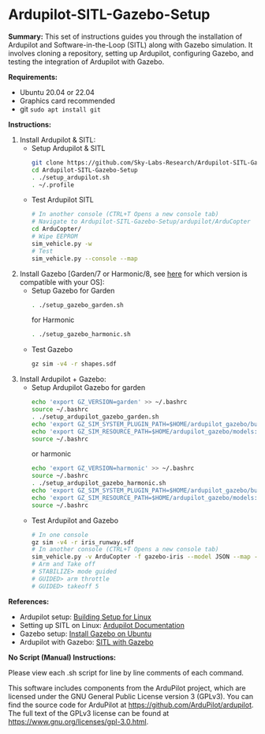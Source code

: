 # Ardupilot-SITL-Gazebo-Setup

**Summary:**
This set of instructions guides you through the installation of Ardupilot and Software-in-the-Loop (SITL) along with Gazebo simulation. It involves cloning a repository, setting up Ardupilot, configuring Gazebo, and testing the integration of Ardupilot with Gazebo.

**Requirements:**

- Ubuntu 20.04 or 22.04
- Graphics card recommended
- git `sudo apt install git`

**Instructions:**
1. Install Ardupilot & SITL:
   - Setup Ardupilot & SITL
      ```bash
      git clone https://github.com/Sky-Labs-Research/Ardupilot-SITL-Gazebo-Setup.git
      cd Ardupilot-SITL-Gazebo-Setup
      . ./setup_ardupilot.sh
      . ~/.profile 
      ```
   - Test Ardupilot SITL
      ```bash
      # In another console (CTRL+T Opens a new console tab)
      # Navigate to Ardupilot-SITL-Gazebo-Setup/ardupilot/ArduCopter
      cd ArduCopter/
      # Wipe EEPROM
      sim_vehicle.py -w
      # Test
      sim_vehicle.py --console --map
      ```
3. Install Gazebo [Garden/7 or Harmonic/8, see [here](https://gazebosim.org/docs/latest/getstarted/) for which version is compatible with your OS]:
   - Setup Gazebo
      for Garden
      ```bash
      . ./setup_gazebo_garden.sh
      ```
      for Harmonic
      ```bash
      . ./setup_gazebo_harmonic.sh
      ```
   - Test Gazebo
      ```bash
      gz sim -v4 -r shapes.sdf
      ```
4. Install Ardupilot + Gazebo:
   - Setup Ardupilot Gazebo for garden
      ```bash
      echo 'export GZ_VERSION=garden' >> ~/.bashrc
      source ~/.bashrc
      . ./setup_ardupilot_gazebo_garden.sh
      echo 'export GZ_SIM_SYSTEM_PLUGIN_PATH=$HOME/ardupilot_gazebo/build:${GZ_SIM_SYSTEM_PLUGIN_PATH}' >> ~/.bashrc
      echo 'export GZ_SIM_RESOURCE_PATH=$HOME/ardupilot_gazebo/models:$HOME/ardupilot_gazebo/worlds:${GZ_SIM_RESOURCE_PATH}' >> ~/.bashrc
      source ~/.bashrc
      ```
      or harmonic
      ```bash
      echo 'export GZ_VERSION=harmonic' >> ~/.bashrc
      source ~/.bashrc
      . ./setup_ardupilot_gazebo_harmonic.sh
      echo 'export GZ_SIM_SYSTEM_PLUGIN_PATH=$HOME/ardupilot_gazebo/build:${GZ_SIM_SYSTEM_PLUGIN_PATH}' >> ~/.bashrc
      echo 'export GZ_SIM_RESOURCE_PATH=$HOME/ardupilot_gazebo/models:$HOME/ardupilot_gazebo/worlds:${GZ_SIM_RESOURCE_PATH}' >> ~/.bashrc
      source ~/.bashrc
      ```
   - Test Ardupilot and Gazebo
      ```bash
      # In one console
      gz sim -v4 -r iris_runway.sdf
      # In another console (CTRL+T Opens a new console tab)
      sim_vehicle.py -v ArduCopter -f gazebo-iris --model JSON --map --console
      # Arm and Take off
      # STABILIZE> mode guided
      # GUIDED> arm throttle
      # GUIDED> takeoff 5
      ```

**References:**
- Ardupilot setup: [Building Setup for Linux](https://ardupilot.org/dev/docs/building-setup-linux.html#building-setup-linux)
- Setting up SITL on Linux: [Ardupilot Documentation](https://ardupilot.org/dev/docs/setting-up-sitl-on-linux.html#setting-up-sitl-on-linux)
- Gazebo setup: [Install Gazebo on Ubuntu](https://gazebosim.org/docs/garden/install_ubuntu)
- Ardupilot with Gazebo: [SITL with Gazebo](https://ardupilot.org/dev/docs/sitl-with-gazebo.html)

**No Script (Manual) Instructions:**

Please view each .sh script for line by line comments of each command.



This software includes components from the ArduPilot project, which are licensed under the GNU General Public License version 3 (GPLv3). You can find the source code for ArduPilot at https://github.com/ArduPilot/ardupilot. The full text of the GPLv3 license can be found at https://www.gnu.org/licenses/gpl-3.0.html.
